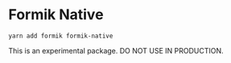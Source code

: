 # Formik Native

```
yarn add formik formik-native
```

This is an experimental package. DO NOT USE IN PRODUCTION.

